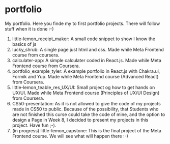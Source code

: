 # portfolio
My portfolio.
Here you finde my to first portfolio projects. There will follow stuff when it is done :-)

1. little-lemon_receipt_maker: A small code snippet to show I know the basics of js
2. lucky_shrub: A single page just html and css. Made while Meta Frontend course from coursera.
3. calculater-app: A simple calculater coded in React.js. Made while Meta Frontend course from Coursera.
4. portfolio_example_tyler: A example portfolio in React.js with Chakra.ui, Formik and Yup. Made while Meta Frontend course (Advanced React) from Coursera.
5. little-lemon_teable_res_UX/UI: Small project og how to get hands on UX/UI. Made while Meta Frontend course (Principles of UX/UI Design) from Coursera.
6. CS50-presentation: As it is not allowed to give the code of my projects made in CS50 to public. Because of the possibility, that Students who are not finished this curse could take the code of mine, and the option to design a Page in Week 8, I decided to present my projects in this project. Have fun ;-).
6. (in progress) little-lemon_capstone: This is the final project of the Meta Frontend course. We will see what will happen there :-)